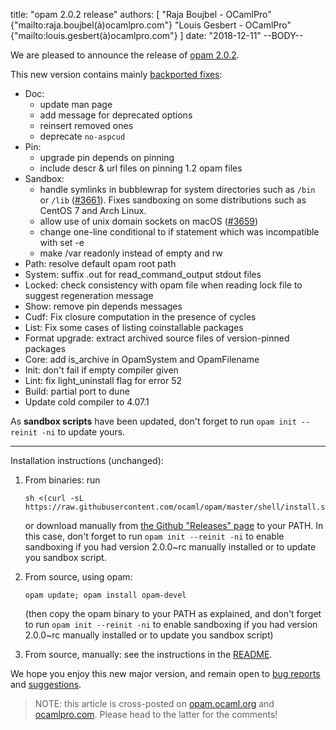 title: "opam 2.0.2 release"
authors: [
  "Raja Boujbel - OCamlPro" {"mailto:raja.boujbel(à)ocamlpro.com"}
  "Louis Gesbert - OCamlPro" {"mailto:louis.gesbert(à)ocamlpro.com"}
]
date: "2018-12-11"
--BODY--

We are pleased to announce the release of [opam 2.0.2](https://github.com/ocaml/opam/releases/tag/2.0.2).

This new version contains mainly [backported fixes](https://github.com/ocaml/opam/pull/3669):
* Doc:
  * update man page
  * add message for deprecated options
  * reinsert removed ones
  * deprecate `no-aspcud`
* Pin:
  * upgrade pin depends on pinning
  * include descr & url files on pinning 1.2 opam files
* Sandbox:
  * handle symlinks in bubblewrap for system directories such as `/bin` or `/lib` ([#3661](https://github.com/ocaml/opam/pull/3661)).  Fixes sandboxing on some distributions such as CentOS 7 and Arch Linux.
  * allow use of unix domain sockets on macOS ([#3659](https://github.com/ocaml/opam/issues/3659))
  * change one-line conditional to if statement which was incompatible with set -e
  * make /var readonly instead of empty and rw
* Path: resolve default opam root path
* System: suffix .out for read_command_output stdout files
* Locked: check consistency with opam file when reading lock file to suggest regeneration message
* Show: remove pin depends messages
* Cudf: Fix closure computation in the presence of cycles
* List: Fix some cases of listing coinstallable packages
* Format upgrade: extract archived source files of version-pinned packages
* Core: add is_archive in OpamSystem and OpamFilename
* Init: don't fail if empty compiler given
* Lint: fix light_uninstall flag for error 52
* Build: partial port to dune
* Update cold compiler to 4.07.1

As **sandbox scripts** have been updated, don't forget to run `opam init --reinit -ni` to update yours.

---

Installation instructions (unchanged):

1. From binaries: run

    ```
    sh <(curl -sL https://raw.githubusercontent.com/ocaml/opam/master/shell/install.sh)
    ```

    or download manually from [the Github "Releases" page](https://github.com/ocaml/opam/releases/tag/2.0.2) to your PATH. In this case, don't forget to run `opam init --reinit -ni` to enable sandboxing if you had version 2.0.0~rc manually installed or to update you sandbox script.

2. From source, using opam:

    ```
    opam update; opam install opam-devel
    ```

   (then copy the opam binary to your PATH as explained, and don't forget to run `opam init --reinit -ni` to enable sandboxing if you had version 2.0.0~rc manually installed or to update you sandbox script)

3. From source, manually: see the instructions in the [README](https://github.com/ocaml/opam/tree/2.0.2#compiling-this-repo).

We hope you enjoy this new major version, and remain open to [bug reports](https://github.com/ocaml/opam/issues) and [suggestions](https://github.com/ocaml/opam/issues).

> NOTE: this article is cross-posted on [opam.ocaml.org](https://opam.ocaml.org/blog/) and [ocamlpro.com](http://www.ocamlpro.com/category/blog/). Please head to the latter for the comments!
